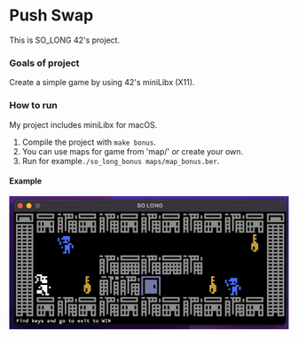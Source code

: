 # Push Swap
This is SO_LONG 42's project.

### Goals of project

Create a simple game by using 42's miniLibx (X11).

### How to run

My project includes miniLibx for macOS.

1. Compile the project with `make bonus`.
2. You can use maps for game from 'map/' or create your own.
3. Run for example`./so_long_bonus maps/map_bonus.ber`.

#### Example
![100 operations algorithm](gif/solong.gif)